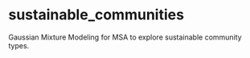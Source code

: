 # sustainable_communities

Gaussian Mixture Modeling for MSA to explore sustainable community types.
